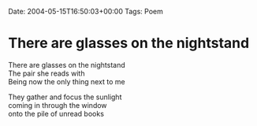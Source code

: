 Date: 2004-05-15T16:50:03+00:00
Tags: Poem

# There are glasses on the nightstand

There are glasses on the nightstand  
The pair she reads with  
Being now the only thing next to me  
  
They gather and focus the sunlight  
coming in through the window  
onto the pile of unread books  